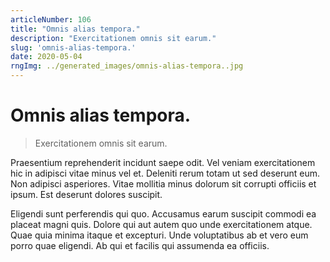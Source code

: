 ```yaml
---
articleNumber: 106
title: "Omnis alias tempora."
description: "Exercitationem omnis sit earum."
slug: 'omnis-alias-tempora.'
date: 2020-05-04
rngImg: ../generated_images/omnis-alias-tempora..jpg
---
```


# Omnis alias tempora.

> Exercitationem omnis sit earum.

Praesentium reprehenderit incidunt saepe odit. Vel veniam exercitationem hic in adipisci vitae minus vel et. Deleniti rerum totam ut sed deserunt eum. Non adipisci asperiores. Vitae mollitia minus dolorum sit corrupti officiis et ipsum. Est deserunt dolores suscipit.
 Eligendi sunt perferendis qui quo. Accusamus earum suscipit commodi ea placeat magni quis. Dolore qui aut autem quo unde exercitationem atque. Quae quia minima itaque et excepturi. Unde voluptatibus ab et vero eum porro quae eligendi. Ab qui et facilis qui assumenda ea officiis.
